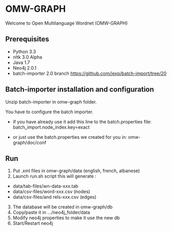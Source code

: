 OMW-GRAPH
=========

Welcome to Open Multilanguage Wordnet (OMW-GRAPH)

Prerequisites
-------------

* Python 3.3
* nltk 3.0 Alpha
* Java 1.7
* Neo4j 2.0.1
* batch-importer 2.0 branch https://github.com/jexp/batch-import/tree/20

Batch-importer installation and configuration
---------------------------------------------

Unzip batch-importer in omw-graph folder.

You have to configure the batch importer.

* if you have already use it add this line to the batch.properties file:
  batch_import.node_index.key=exact

* or just use the batch.properties we created for you in:
  omw-graph/doc/conf

Run
---

1. Put .xml files in omw-graph/data (english, french, albanese)
2. Launch run.sh script this will generate : 
  * data/tab-files/wn-data-xxx.tab
  * data/csv-files/word-xxx.csv (nodes) 
  * data/csv-files/and rels-xxx.csv (edges)
3. The database will be created in omw-graph/db
4. Copy/paste it in .../neo4j_folder/data
5. Modify neo4j properties to make it use the new db
6. Start/Restart neo4j
